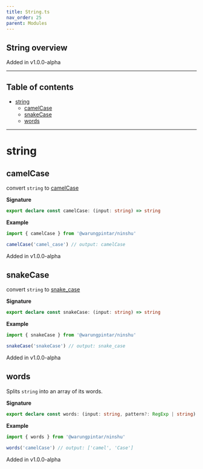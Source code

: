 ```yaml
---
title: String.ts
nav_order: 25
parent: Modules
---
```


## String overview

Added in v1.0.0-alpha

---

<h2 class="text-delta">Table of contents</h2>

- [string](#string)
  - [camelCase](#camelcase)
  - [snakeCase](#snakecase)
  - [words](#words)

---

# string

## camelCase

convert `string` to
[camelCase](https://en.wikipedia.org/wiki/Camel_case)

**Signature**

```ts
export declare const camelCase: (input: string) => string
```

**Example**

```ts
import { camelCase } from '@warungpintar/ninshu'

camelCase('camel_case') // output: camelCase
```

Added in v1.0.0-alpha

## snakeCase

convert `string` to
[snake_case](https://en.wikipedia.org/wiki/Snake_case)

**Signature**

```ts
export declare const snakeCase: (input: string) => string
```

**Example**

```ts
import { snakeCase } from '@warungpintar/ninshu'

snakeCase('snakeCase') // output: snake_case
```

Added in v1.0.0-alpha

## words

Splits `string` into an array of its words.

**Signature**

```ts
export declare const words: (input: string, pattern?: RegExp | string) => string[]
```

**Example**

```ts
import { words } from '@warungpintar/ninshu'

words('camelCase') // output: ['camel', 'Case']
```

Added in v1.0.0-alpha
